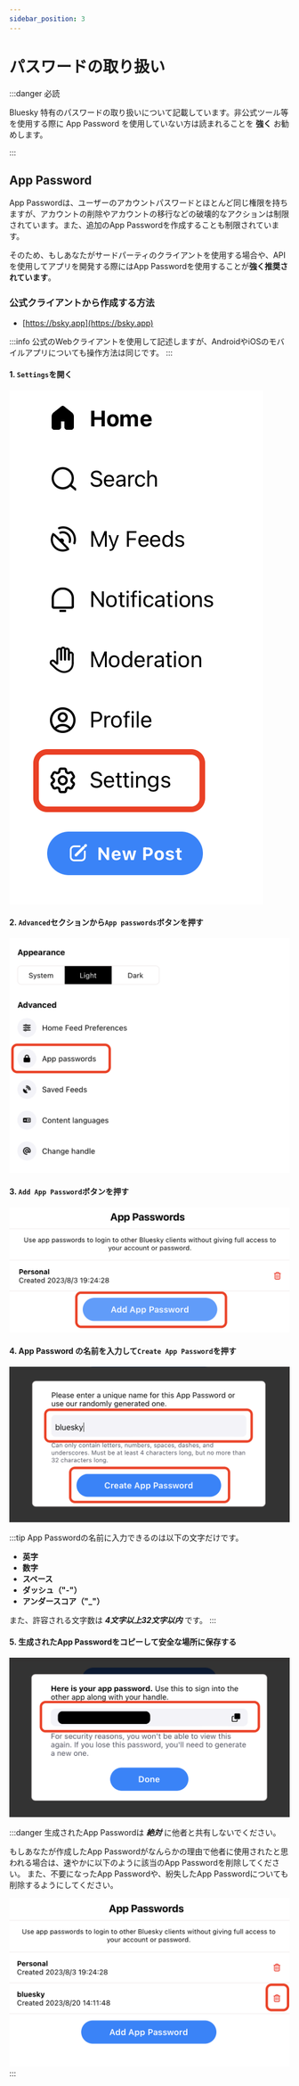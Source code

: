 ```yaml
---
sidebar_position: 3
---
```


# パスワードの取り扱い

:::danger 必読

Bluesky 特有のパスワードの取り扱いについて記載しています。非公式ツール等を使用する際に App Password を使用していない方は読まれることを **強く** お勧めします。

:::

## App Password

App Passwordは、ユーザーのアカウントパスワードとほとんど同じ権限を持ちますが、アカウントの削除やアカウントの移行などの破壊的なアクションは制限されています。また、追加のApp Passwordを作成することも制限されています。

そのため、もしあなたがサードパーティのクライアントを使用する場合や、APIを使用してアプリを開発する際にはApp Passwordを使用することが**強く推奨されています**。

### 公式クライアントから作成する方法

- [https://bsky.app](https://bsky.app)

:::info
公式のWebクライアントを使用して記述しますが、AndroidやiOSのモバイルアプリについても操作方法は同じです。
:::

#### 1. `Settings`を開く

![AppPasswords0](./img/password/app_password_web_0.png)

#### 2. `Advanced`セクションから`App passwords`ボタンを押す

![AppPasswords1](./img/password/app_password_web_1.png)

#### 3. `Add App Password`ボタンを押す

![AppPasswords2](./img/password/app_password_web_2.png)

#### 4. App Password の名前を入力して`Create App Password`を押す

![AppPasswords3](./img/password/app_password_web_3.png)

:::tip
App Passwordの名前に入力できるのは以下の文字だけです。

- **英字**
- **数字**
- **スペース**
- **ダッシュ（"-"）**
- **アンダースコア（"_"）**

また、許容される文字数は **_4文字以上32文字以内_** です。
:::

#### 5. 生成されたApp Passwordをコピーして安全な場所に保存する

![AppPasswords4](./img/password/app_password_web_4.png)

:::danger
生成されたApp Passwordは **_絶対_** に他者と共有しないでください。

もしあなたが作成したApp Passwordがなんらかの理由で他者に使用されたと思われる場合は、速やかに以下のように該当のApp Passwordを削除してください。
また、不要になったApp Passwordや、紛失したApp Passwordについても削除するようにしてください。

![AppPasswords5](./img/password/app_password_web_5.png)
:::
